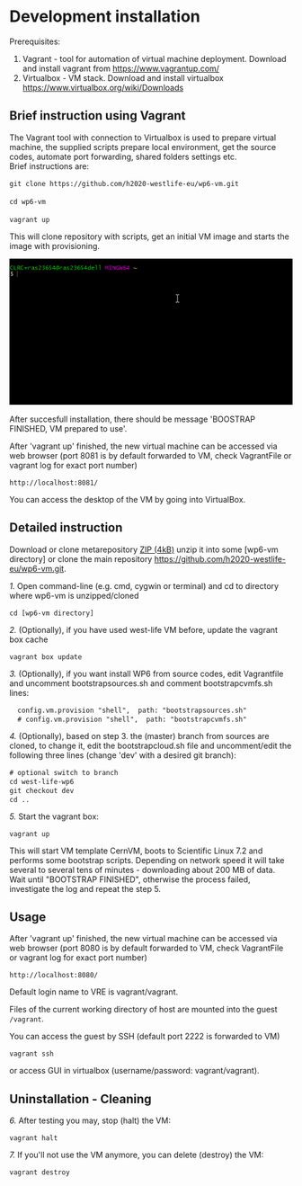 # Development installation

Prerequisites:

 1. Vagrant - tool for automation of virtual machine deployment. Download and install vagrant from https://www.vagrantup.com/
 2. Virtualbox - VM stack. Download and install virtualbox https://www.virtualbox.org/wiki/Downloads

## Brief instruction using Vagrant

The Vagrant tool with connection to Virtualbox is used to prepare virtual machine, the supplied scripts prepare local environment, get the source codes, automate port forwarding, shared folders settings etc.   
Brief instructions are:

```
git clone https://github.com/h2020-westlife-eu/wp6-vm.git

cd wp6-vm

vagrant up
```

This will clone repository with scripts, get an initial VM image and starts the image with provisioning.

![](/doc/assets/VMVagrantUp.gif)

After succesfull installation, there should be message 'BOOSTRAP FINISHED, VM prepared to use'.

After 'vagrant up' finished, the new virtual machine can be accessed via web browser \(port 8081 is by default forwarded to VM, check VagrantFile or vagrant log for exact port number\)

```
http://localhost:8081/
```

You can access the desktop of the VM by going into VirtualBox.

## Detailed instruction


Download or clone metarepository [ZIP (4kB)](https://github.com/h2020-westlife-eu/wp6-vm/archive/master.zip) unzip it into some [wp6-vm directory] or clone the main repository https://github.com/h2020-westlife-eu/wp6-vm.git.

*1.* Open command-line (e.g. cmd, cygwin or terminal) and cd to directory where wp6-vm is unzipped/cloned
     
    cd [wp6-vm directory]

    
*2.* (Optionally), if you have used west-life VM before, update the vagrant box cache

    vagrant box update    

*3.* (Optionally), if you want install WP6 from source codes,
   edit Vagrantfile and uncomment bootstrapsources.sh and comment bootstrapcvmfs.sh lines:

 ```  
   config.vm.provision "shell",  path: "bootstrapsources.sh"
   # config.vm.provision "shell",  path: "bootstrapcvmfs.sh"
 ```

*4.* (Optionally), based on step 3. the (master) branch from sources are cloned, to change it, edit the bootstrapcloud.sh file and uncomment/edit the following three lines (change 'dev' with a desired git branch):

    # optional switch to branch
    cd west-life-wp6
    git checkout dev
    cd ..

*5.* Start the vagrant box:

    vagrant up    

This will start VM template CernVM, boots to Scientific Linux 7.2 and performs some bootstrap scripts. Depending on network speed it will take several to several tens of minutes - downloading about 200 MB of data. Wait until "BOOTSTRAP FINISHED", otherwise the process failed, investigate the log and repeat the step 5.

## Usage

After 'vagrant up' finished, the new virtual machine can be accessed via web browser (port 8080 is by default forwarded to VM, check VagrantFile or vagrant log for exact port number)

    http://localhost:8080/

Default login name to VRE is vagrant/vagrant.
    
Files of the current working directory of host are mounted into the guest <code>/vagrant</code>.

You can access the guest by SSH (default port 2222 is forwarded to VM)

    vagrant ssh

or access GUI in virtualbox (username/password: vagrant/vagrant).

## Uninstallation - Cleaning
*6.* After testing you may, stop (halt) the VM:
   
    vagrant halt
    
*7.* If you'll not use the VM anymore, you can delete (destroy) the VM:
    
    vagrant destroy

